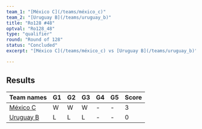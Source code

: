 ```yaml
---
team_1: "[México C](/teams/méxico_c)"
team_2: "[Uruguay B](/teams/uruguay_b)"
title: "Ro128 #48"
optval: "Ro128_48"
type: "qualifier"
round: "Round of 128"
status: "Concluded"
excerpt: "[México C](/teams/méxico_c) vs [Uruguay B](/teams/uruguay_b)"

---
```

## Results

| Team names | G1 | G2 | G3 | G4 | G5 | Score |
| -- | -- | -- | -- | -- | -- | -- |
| [México C](/teams/méxico_c) | W | W | W | - | - | 3 |
| [Uruguay B](/teams/uruguay_b) | L | L | L | - | - | 0 |
